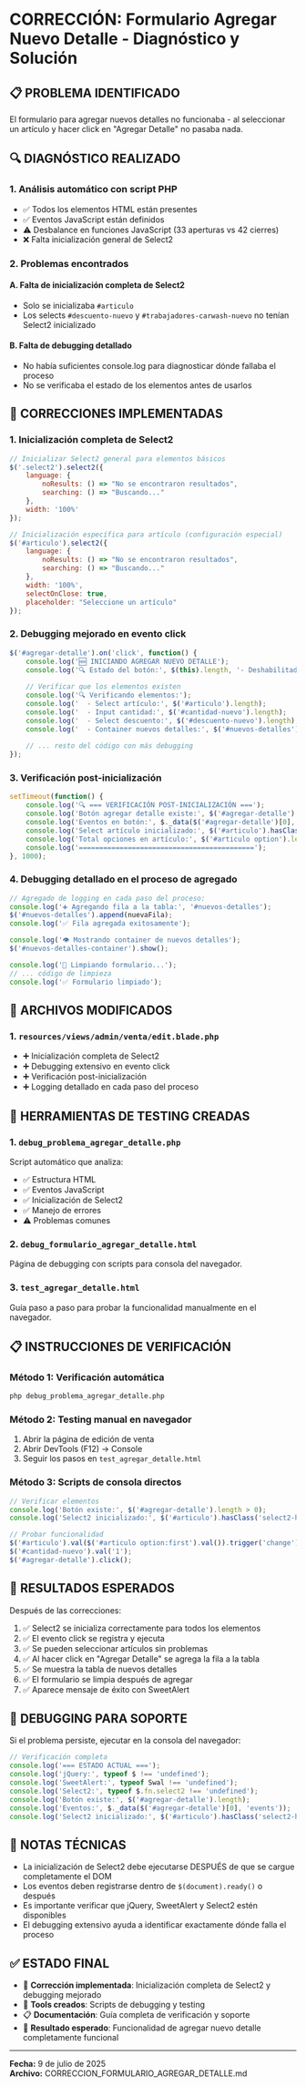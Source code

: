 # CORRECCIÓN: Formulario Agregar Nuevo Detalle - Diagnóstico y Solución

## 📋 PROBLEMA IDENTIFICADO
El formulario para agregar nuevos detalles no funcionaba - al seleccionar un artículo y hacer click en "Agregar Detalle" no pasaba nada.

## 🔍 DIAGNÓSTICO REALIZADO

### 1. Análisis automático con script PHP
- ✅ Todos los elementos HTML están presentes
- ✅ Eventos JavaScript están definidos
- ⚠️ Desbalance en funciones JavaScript (33 aperturas vs 42 cierres)
- ❌ Falta inicialización general de Select2

### 2. Problemas encontrados

#### A. Falta de inicialización completa de Select2
- Solo se inicializaba `#articulo`
- Los selects `#descuento-nuevo` y `#trabajadores-carwash-nuevo` no tenían Select2 inicializado

#### B. Falta de debugging detallado
- No había suficientes console.log para diagnosticar dónde fallaba el proceso
- No se verificaba el estado de los elementos antes de usarlos

## 🔧 CORRECCIONES IMPLEMENTADAS

### 1. Inicialización completa de Select2
```javascript
// Inicializar Select2 general para elementos básicos
$('.select2').select2({
    language: {
        noResults: () => "No se encontraron resultados",
        searching: () => "Buscando..."
    },
    width: '100%'
});

// Inicialización específica para artículo (configuración especial)
$('#articulo').select2({
    language: {
        noResults: () => "No se encontraron resultados",
        searching: () => "Buscando..."
    },
    width: '100%',
    selectOnClose: true,
    placeholder: "Seleccione un artículo"
});
```

### 2. Debugging mejorado en evento click
```javascript
$('#agregar-detalle').on('click', function() {
    console.log('🆕 INICIANDO AGREGAR NUEVO DETALLE');
    console.log('🔍 Estado del botón:', $(this).length, '- Deshabilitado:', $(this).prop('disabled'));
    
    // Verificar que los elementos existen
    console.log('🔍 Verificando elementos:');
    console.log('  - Select artículo:', $('#articulo').length);
    console.log('  - Input cantidad:', $('#cantidad-nuevo').length);
    console.log('  - Select descuento:', $('#descuento-nuevo').length);
    console.log('  - Container nuevos detalles:', $('#nuevos-detalles').length);
    
    // ... resto del código con más debugging
});
```

### 3. Verificación post-inicialización
```javascript
setTimeout(function() {
    console.log('🔍 === VERIFICACIÓN POST-INICIALIZACIÓN ===');
    console.log('Botón agregar detalle existe:', $('#agregar-detalle').length > 0);
    console.log('Eventos en botón:', $._data($('#agregar-detalle')[0], 'events'));
    console.log('Select artículo inicializado:', $('#articulo').hasClass('select2-hidden-accessible'));
    console.log('Total opciones en artículo:', $('#articulo option').length);
    console.log('===========================================');
}, 1000);
```

### 4. Debugging detallado en el proceso de agregado
```javascript
// Agregado de logging en cada paso del proceso:
console.log('➕ Agregando fila a la tabla:', '#nuevos-detalles');
$('#nuevos-detalles').append(nuevaFila);
console.log('✅ Fila agregada exitosamente');

console.log('👁️ Mostrando container de nuevos detalles');
$('#nuevos-detalles-container').show();

console.log('🧹 Limpiando formulario...');
// ... código de limpieza
console.log('✅ Formulario limpiado');
```

## 📁 ARCHIVOS MODIFICADOS

### 1. `resources/views/admin/venta/edit.blade.php`
- ➕ Inicialización completa de Select2
- ➕ Debugging extensivo en evento click
- ➕ Verificación post-inicialización
- ➕ Logging detallado en cada paso del proceso

## 🧪 HERRAMIENTAS DE TESTING CREADAS

### 1. `debug_problema_agregar_detalle.php`
Script automático que analiza:
- ✅ Estructura HTML
- ✅ Eventos JavaScript
- ✅ Inicialización de Select2
- ✅ Manejo de errores
- ⚠️ Problemas comunes

### 2. `debug_formulario_agregar_detalle.html`
Página de debugging con scripts para consola del navegador.

### 3. `test_agregar_detalle.html`
Guía paso a paso para probar la funcionalidad manualmente en el navegador.

## 📋 INSTRUCCIONES DE VERIFICACIÓN

### Método 1: Verificación automática
```bash
php debug_problema_agregar_detalle.php
```

### Método 2: Testing manual en navegador
1. Abrir la página de edición de venta
2. Abrir DevTools (F12) → Console
3. Seguir los pasos en `test_agregar_detalle.html`

### Método 3: Scripts de consola directos
```javascript
// Verificar elementos
console.log('Botón existe:', $('#agregar-detalle').length > 0);
console.log('Select2 inicializado:', $('#articulo').hasClass('select2-hidden-accessible'));

// Probar funcionalidad
$('#articulo').val($('#articulo option:first').val()).trigger('change');
$('#cantidad-nuevo').val('1');
$('#agregar-detalle').click();
```

## 🎯 RESULTADOS ESPERADOS

Después de las correcciones:
1. ✅ Select2 se inicializa correctamente para todos los elementos
2. ✅ El evento click se registra y ejecuta
3. ✅ Se pueden seleccionar artículos sin problemas
4. ✅ Al hacer click en "Agregar Detalle" se agrega la fila a la tabla
5. ✅ Se muestra la tabla de nuevos detalles
6. ✅ El formulario se limpia después de agregar
7. ✅ Aparece mensaje de éxito con SweetAlert

## 🔧 DEBUGGING PARA SOPORTE

Si el problema persiste, ejecutar en la consola del navegador:
```javascript
// Verificación completa
console.log('=== ESTADO ACTUAL ===');
console.log('jQuery:', typeof $ !== 'undefined');
console.log('SweetAlert:', typeof Swal !== 'undefined');
console.log('Select2:', typeof $.fn.select2 !== 'undefined');
console.log('Botón existe:', $('#agregar-detalle').length);
console.log('Eventos:', $._data($('#agregar-detalle')[0], 'events'));
console.log('Select2 inicializado:', $('#articulo').hasClass('select2-hidden-accessible'));
```

## 📝 NOTAS TÉCNICAS

- La inicialización de Select2 debe ejecutarse DESPUÉS de que se cargue completamente el DOM
- Los eventos deben registrarse dentro de `$(document).ready()` o después
- Es importante verificar que jQuery, SweetAlert y Select2 estén disponibles
- El debugging extensivo ayuda a identificar exactamente dónde falla el proceso

## ✅ ESTADO FINAL
- 🔧 **Corrección implementada**: Inicialización completa de Select2 y debugging mejorado
- 🧪 **Tools creados**: Scripts de debugging y testing
- 📋 **Documentación**: Guía completa de verificación y soporte
- 🎯 **Resultado esperado**: Funcionalidad de agregar nuevo detalle completamente funcional

---
**Fecha:** 9 de julio de 2025  
**Archivo:** CORRECCION_FORMULARIO_AGREGAR_DETALLE.md
